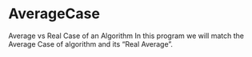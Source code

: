 # AverageCase
Average vs Real Case of an Algorithm
In this program we will match the Average Case of algorithm and its “Real Average”. 
